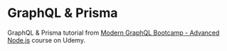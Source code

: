 # GraphQL & Prisma
GraphQL & Prisma tutorial from [Modern GraphQL Bootcamp - Advanced Node.js](https://www.udemy.com/graphql-bootcamp) course on Udemy.
